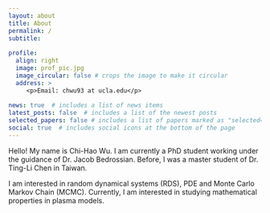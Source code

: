 ```yaml
---
layout: about
title: About
permalink: /
subtitle:
 
profile:
  align: right
  image: prof_pic.jpg
  image_circular: false # crops the image to make it circular
  address: >
     <p>Email: chwu93 at ucla.edu</p>
     
news: true  # includes a list of news items
latest_posts: false  # includes a list of the newest posts
selected_papers: false # includes a list of papers marked as "selected={true}"
social: true  # includes social icons at the bottom of the page
---
```


Hello! My name is Chi-Hao Wu. I am currently a PhD student working under the guidance of Dr. Jacob Bedrossian. Before, I was a master student of Dr. Ting-Li Chen in Taiwan. 

I am interested in random dynamical systems (RDS), PDE and Monte Carlo Markov Chain (MCMC). Currently, I am interested in studying mathematical properties in plasma models. 



